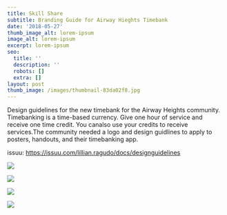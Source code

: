 ```yaml
---
title: Skill Share
subtitle: Branding Guide for Airway Hieghts Timebank
date: '2018-05-27'
thumb_image_alt: lorem-ipsum
image_alt: lorem-ipsum
excerpt: lorem-ipsum
seo:
  title: ''
  description: ''
  robots: []
  extra: []
layout: post
thumb_image: /images/thumbnail-83da02f8.jpg
---
```

Design guidelines for the new timebank for the Airway Heights community. Timebanking is a time-based currency. Give one hour of service and receive one time credit. You canalso use your credits to receive services.The community needed a logo and design guidlines to apply to posters,
handouts, and their timebanking app.

issuu: https://issuu.com/lillian.ragudo/docs/designguidelines

![](/images/skill1.png)

![](/images/skill2.png)

![](/images/skill3.png)

![](/images/skill4.png)
